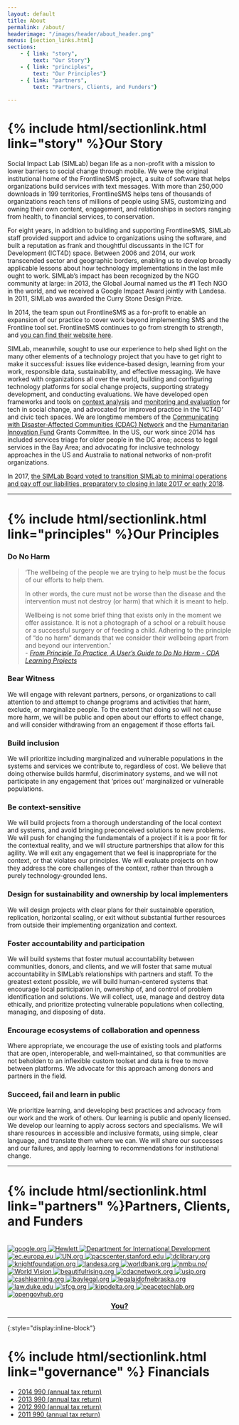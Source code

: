 ```yaml
---
layout: default
title: About
permalink: /about/
headerimage: "/images/header/about_header.png"
menus: [section_links.html]
sections:
    - { link: "story",
        text: "Our Story"}
    - { link: "principles",
        text: "Our Principles"}
    - { link: "partners",
        text: "Partners, Clients, and Funders"}
    
---
```



# {% include html/sectionlink.html link="story" %}Our Story

Social Impact Lab (SIMLab) began life as a non-profit with a mission to lower barriers to social change through mobile. We were the original institutional home of the FrontlineSMS project, a suite of software that helps organizations build services with text messages. With more than 250,000 downloads in 199 territories, FrontlineSMS helps tens of thousands of organizations reach tens of millions of people using SMS, customizing and owning their own content, engagement, and relationships in sectors ranging from health, to financial services, to conservation.

For eight years, in addition to building and supporting FrontlineSMS, SIMLab staff provided support and advice to organizations using the software, and built a reputation as frank and thoughtful discussants in the ICT for Development (ICT4D) space. Between 2006 and 2014, our work transcended sector and geographic borders, enabling us to develop broadly applicable lessons about how technology implementations in the last mile ought to work. SIMLab’s impact has been recognized by the NGO community at large: in 2013, the Global Journal named us the #1 Tech NGO in the world, and we received a Google Impact Award jointly with Landesa. In 2011, SIMLab was awarded the Curry Stone Design Prize.

In 2014, the team spun out FrontlineSMS as a for-profit to enable an expansion of our practice to cover work beyond implementing SMS and the Frontline tool set. FrontlineSMS continues to go from strength to strength, and [you can find their website here](http://www.frontlinesms.com).

SIMLab, meanwhile, sought to use our experience to help shed light on the many other elements of a technology project that you have to get right to make it successful: issues like evidence-based design, learning from your work, responsible data, sustainability, and effective messaging. We have worked with organizations all over the world, building and configuring technology platforms for social change projects, supporting strategy development, and conducting evaluations. We have developed open frameworks and tools on [context analysis](http://www.simlab.org/resources/contextanalysis) and [monitoring and evaluation](http://www.simlab.org/resources/mandeoftech) for tech in social change, and advocated for improved practice in the ‘ICT4D’ and civic tech spaces. We are longtime members of the [Communicating with Disaster-Affected Communities (CDAC) Network](http://www.cdacnetwork.org/) and the [Humanitarian Innovation Fund](http://www.elrha.org/hif/home/) Grants Committee. In the US, our work since 2014 has included services triage for older people in the DC area; access to legal services in the Bay Area; and advocating for inclusive technology approaches in the US and Australia to national networks of non-profit organizations.

In 2017, [the SIMLab Board voted to transition SIMLab to minimal operations and pay off our liabilities, preparatory to closing in late 2017 or early 2018](http://www.simlab.org/blog/2017/09/06/simlab-is-closing).


<hr class="invisible">

# {% include html/sectionlink.html link="principles" %}Our Principles

### Do No Harm
> ‘The wellbeing of the people we are trying to help must be the focus of our efforts to help them. 
>
> In other words, the cure must not be worse than the disease and the intervention must not destroy (or harm) that which it is meant to help. 
>
> Wellbeing is not some brief thing that exists only in the moment we offer assistance. It is not a photograph of a school or a rebuilt house or a successful surgery or of feeding a child. Adhering to the principle of “do no harm” demands that we consider their wellbeing apart from and beyond our intervention.’    
*- [From Principle To Practice, A User’s Guide to Do No Harm - CDA Learning Projects](http://www.cdacollaborative.org/media/239691/From-Principle-to-Practice-A-Users-Guide-to-DNH.pdf)*

### Bear Witness
We will engage with relevant partners, persons, or organizations to call attention to and attempt to change programs and activities that harm, exclude, or marginalize people. To the extent that doing so will not cause more harm, we will be public and open about our efforts to effect change, and will consider withdrawing from an engagement if those efforts fail. 

### Build inclusion
We will prioritize including marginalized and vulnerable populations in the systems and services we contribute to, regardless of cost. We believe that doing otherwise builds harmful, discriminatory systems, and we will not participate in any engagement that ‘prices out’ marginalized or vulnerable populations.

### Be context-sensitive
We will build projects from a thorough understanding of the local context and systems, and avoid bringing preconceived solutions to new problems. We will push for changing the fundamentals of a project if it is a poor fit for the contextual reality, and we will structure partnerships that allow for this agility. We will exit any engagement that we feel is inappropriate for the context, or that violates our principles. We will evaluate projects on how they address the core challenges of the context, rather than through a purely technology-grounded lens.

### Design for sustainability and ownership by local implementers
We will design projects with clear plans for their sustainable operation, replication, horizontal scaling, or exit without substantial further resources from outside their implementing organization and context. 

### Foster accountability and participation
We will build systems that foster mutual accountability between communities, donors, and clients, and we will foster that same mutual accountability in SIMLab’s relationships with partners and staff. To the greatest extent possible, we will build human-centered systems that encourage local participation in, ownership of, and control of problem identification and solutions. We will collect, use, manage and destroy data ethically, and prioritize protecting vulnerable populations when collecting, managing, and disposing of data.

### Encourage ecosystems of collaboration and openness
Where appropriate, we encourage the use of existing tools and platforms that are open, interoperable, and well-maintained, so that communities are not beholden to an inflexible custom toolset and data is free to move between platforms. We advocate for this approach among donors and partners in the field. 

### Succeed, fail and learn in public
We prioritize learning, and developing best practices and advocacy from our work and the work of others. Our learning is public and openly licensed. We develop our learning to apply across sectors and specialisms. We will share resources in accessible and inclusive formats, using simple, clear language, and translate them where we can. We will share our successes and our failures, and apply learning to recommendations for institutional change.    

<hr class="invisible">

# {% include html/sectionlink.html link="partners" %}Partners, Clients, and Funders
<br/>

<div class="grid-items-lines">
  <a href="http://google.org" target="_blank" class="grid-item col-md-4">
    <img src="{{site.baseurl}}/images/partners/google.png" alt="google.org">
  </a>
  <a href="http://hewlett.org" target="_blank" class="grid-item col-md-4">
    <img src="{{site.baseurl}}/images/partners/hewlett.jpg" alt="Hewlett">
  </a>
  <a href="https://www.gov.uk/government/organisations/department-for-international-development" target="_blank" class="grid-item col-md-4">
    <img src="{{site.baseurl}}/images/partners/dfid.jpg" alt="Department for International Development">
  </a>
  <a href="http://ec.europa.eu/index_en.htm" target="_blank" class="grid-item col-md-4">
    <img src="{{site.baseurl}}/images/partners/ec.png" alt="ec.europa.eu">
  </a>
  <a href="http://www.un.org/democracyfund/" target="_blank" class="grid-item col-md-4">
    <img src="{{site.baseurl}}/images/partners/undef.jpg" alt="UN.org">
  </a>
  <a href="https://pacscenter.stanford.edu/" target="_blank" class="grid-item col-md-4">
    <img src="{{site.baseurl}}/images/partners/stanfordpacs.gif" alt="pacscenter.stanford.edu">
  </a>
  <a href="http://dclibrary.org" target="_blank" class="grid-item col-md-4">
    <img src="{{site.baseurl}}/images/partners/dcpl.jpg" alt="dclibrary.org">
  </a>
  <a href="http://knightfoundation.org/" target="_blank" class="grid-item col-md-4">
    <img src="{{site.baseurl}}/images/partners/knight.jpg" alt="knightfoundation.org">
  </a>
  <a href="http://landesa.org/" target="_blank" class="grid-item col-md-4">
    <img src="{{site.baseurl}}/images/partners/landesa.jpg" alt="landesa.org">
  </a>
  <a href="http://worldbank.org/" target="_blank" class="grid-item col-md-4">
    <img src="{{site.baseurl}}/images/partners/worldbank.png" alt="worldbank.org">
  </a>
  <a href="http://nmbu.no/en" target="_blank" class="grid-item col-md-4">
    <img src="{{site.baseurl}}/images/partners/nmbu.png" alt="nmbu.no/">
  </a>
  <a href="http://worldvision.org/" target="_blank" class="grid-item col-md-4">
    <img src="{{site.baseurl}}/images/partners/worldvision.png" alt="World Vision">
  </a>
  <a href="http://beautifulrising.org/" target="_blank" class="grid-item col-md-4">
    <img src="{{site.baseurl}}/images/partners/beautifulrising.png" alt="beautifulrising.org">
  </a>
  <a href="http://cdacnetwork.org/" target="_blank" class="grid-item col-md-4">
    <img src="{{site.baseurl}}/images/partners/cdac.png" alt="cdacnetwork.org">
  </a>
  <a href="http://usip.org/" target="_blank" class="grid-item col-md-4">
    <img src="{{site.baseurl}}/images/partners/usip.png" alt="usip.org">
  </a>
  <a href="http://www.cashlearning.org" target="_blank" class="grid-item col-md-4">
    <img src="{{site.baseurl}}/images/partners/calp.png" alt="cashlearning.org">
  </a>
  <a href="http://baylegal.org/" target="_blank" class="grid-item col-md-4">
    <img src="{{site.baseurl}}/images/partners/baylegal.png" alt="baylegal.org">
  </a>
  <a href="http://www.legalaidofnebraska.org/" target="_blank" class="grid-item col-md-4">
    <img src="{{site.baseurl}}/images/partners/lan.jpg" alt="legalaidofnebraska.org">
  </a>
  <a href="http://law.duke.edu/" target="_blank" class="grid-item col-md-4">
    <img src="{{site.baseurl}}/images/partners/duke.png" alt="law.duke.edu">
  </a>
  <a href="http://www.sfcg.org/" target="_blank" class="grid-item col-md-4">
    <img src="{{site.baseurl}}/images/partners/sfcg.jpg" alt="sfcg.org">
  </a>
  <a href="http://www.kippdelta.org/" target="_blank" class="grid-item col-md-4">
    <img src="{{site.baseurl}}/images/partners/kipp.png" alt="kippdelta.org">
  </a>
  <a href="http://www.peacetechlab.org/" target="_blank" class="grid-item col-md-4">
    <img src="{{site.baseurl}}/images/partners/ptl.png" alt="peacetechlab.org">
  </a>
  <a href="http://www.opengovhub.org/" target="_blank" class="grid-item col-md-4">
    <img src="{{site.baseurl}}/images/partners/ogh.png" alt="opengovhub.org">
  </a>
  <a href="mailto:hello@simlab.org" target="_blank" class="grid-item col-md-4">
    <h3 style="text-align:center; margin-top:.5em">You?</h3>
  </a>
  <div class="right-cover"></div>
  <div class="bottom-cover"></div>
</div>

<hr class="invisible">

{:style="display:inline-block"}
# {% include html/sectionlink.html link="governance" %} Financials 
* [2014 990 (annual tax return)]({{site.baseurl}}/public/files/990-2014.pdf)
* [2013 990 (annual tax return)]({{site.baseurl}}/public/files/990-2013.pdf)
* [2012 990 (annual tax return)]({{site.baseurl}}/public/files/990-2012.pdf)
* [2011 990 (annual tax return)]({{site.baseurl}}/public/files/990-2011.pdf)



